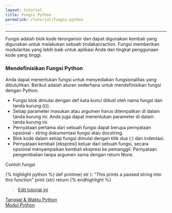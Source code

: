 ```yaml
---
layout: tutorial
title: Fungsi Python
permalink: /tutorial/fungsi-python
---
```


---

Fungsi adalah blok kode terorganisir dan dapat digunakan kembali yang digunakan untuk melakukan sebuah tindakan/action. Fungsi memberikan modularitas yang lebih baik untuk aplikasi Anda dan tingkat penggunaan kode yang tinggi.

### Mendefinisikan Fungsi Python

Anda dapat menentukan fungsi untuk menyediakan fungsionalitas yang dibutuhkan. Berikut adalah aturan sederhana untuk mendefinisikan fungsi dengan Python.

- Fungsi blok dimulai dengan def kata kunci diikuti oleh nama fungsi dan tanda kurung (()).
- Setiap parameter masukan atau argumen harus ditempatkan di dalam tanda kurung ini. Anda juga dapat menentukan parameter di dalam tanda kurung ini.
- Pernyataan pertama dari sebuah fungsi dapat berupa pernyataan opsional - string dokumentasi fungsi atau docstring.
- Blok kode dalam setiap fungsi dimulai dengan titik dua (:) dan indentasi.
- Pernyataan kembali [ekspresi] keluar dari sebuah fungsi, secara opsional menyampaikan kembali ekspresi ke pemanggil. Pernyataan pengembalian tanpa argumen sama dengan return None.

Contoh fungsi

{% highlight python %}
def printme( str ):
   "This prints a passed string into this function"
   print (str)
   return
{% endhighlight %}



> [Edit tutorial ini](https://github.com/belajarpythoncom/belajarpythoncom.github.io/edit/master/tutorials/fungsi-python.md)

<div class="row navigation-tutorial">
    <div class="col-md-6 prev-tutorial">
        <a href="/tutorial/tanggal-waktu-python"><i class="fas fa-arrow-circle-left"></i>Tanggal & Waktu Python</a>
    </div>
    <div class="col-md-6 next-tutorial">
        <a href="/tutorial/modul-python" class="hoverable">Modul Python<i class="fas fa-arrow-circle-right"></i></a>
    </div>
</div>
